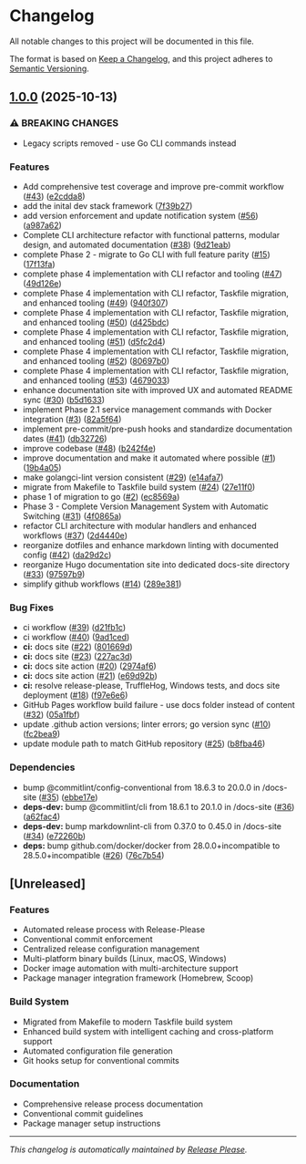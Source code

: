 # Changelog

All notable changes to this project will be documented in this file.

The format is based on [Keep a Changelog](https://keepachangelog.com/en/1.0.0/),
and this project adheres to [Semantic Versioning](https://semver.org/spec/v2.0.0.html).

## [1.0.0](https://github.com/isaacgarza/dev-stack/compare/dev-stack-v0.1.0...dev-stack-v1.0.0) (2025-10-13)


### ⚠ BREAKING CHANGES

* Legacy scripts removed - use Go CLI commands instead

### Features

* Add comprehensive test coverage and improve pre-commit workflow ([#43](https://github.com/isaacgarza/dev-stack/issues/43)) ([e2cdda8](https://github.com/isaacgarza/dev-stack/commit/e2cdda8049dbcbdad15d22f8a830fbc2efaaff67))
* add the inital dev stack framework ([7f39b27](https://github.com/isaacgarza/dev-stack/commit/7f39b271c3b828b301841d1dcdc1b733e44cc3f3))
* add version enforcement and update notification system ([#56](https://github.com/isaacgarza/dev-stack/issues/56)) ([a987a62](https://github.com/isaacgarza/dev-stack/commit/a987a62de36991337bbc4f6c0e4a19aa0072c32e))
* Complete CLI architecture refactor with functional patterns, modular design, and automated documentation ([#38](https://github.com/isaacgarza/dev-stack/issues/38)) ([9d21eab](https://github.com/isaacgarza/dev-stack/commit/9d21eab7eaa9f78e9cf3cbc99fecedbe3d09da12))
* complete Phase 2 - migrate to Go CLI with full feature parity ([#15](https://github.com/isaacgarza/dev-stack/issues/15)) ([17f13fa](https://github.com/isaacgarza/dev-stack/commit/17f13fa88b16c747c61a78ea739af50776d8681e))
* complete phase 4 implementation with CLI refactor and tooling ([#47](https://github.com/isaacgarza/dev-stack/issues/47)) ([49d126e](https://github.com/isaacgarza/dev-stack/commit/49d126e02964fa9f91b6a36215dee9c06a6ff384))
* complete Phase 4 implementation with CLI refactor, Taskfile migration, and enhanced tooling ([#49](https://github.com/isaacgarza/dev-stack/issues/49)) ([940f307](https://github.com/isaacgarza/dev-stack/commit/940f307abfb81b7db505c424fbe8f0c34f9b8fad))
* complete Phase 4 implementation with CLI refactor, Taskfile migration, and enhanced tooling ([#50](https://github.com/isaacgarza/dev-stack/issues/50)) ([d425bdc](https://github.com/isaacgarza/dev-stack/commit/d425bdc840cd1e1b522e9881409574d43046cd3d))
* complete Phase 4 implementation with CLI refactor, Taskfile migration, and enhanced tooling ([#51](https://github.com/isaacgarza/dev-stack/issues/51)) ([d5fc2d4](https://github.com/isaacgarza/dev-stack/commit/d5fc2d4d71cb752a16e7aaa99dd1f8a2fe40e78a))
* complete Phase 4 implementation with CLI refactor, Taskfile migration, and enhanced tooling ([#52](https://github.com/isaacgarza/dev-stack/issues/52)) ([80697b0](https://github.com/isaacgarza/dev-stack/commit/80697b04a8f5b2dfb6776ae81aaab262f73d89ec))
* complete Phase 4 implementation with CLI refactor, Taskfile migration, and enhanced tooling ([#53](https://github.com/isaacgarza/dev-stack/issues/53)) ([4679033](https://github.com/isaacgarza/dev-stack/commit/4679033f5a65ba341e8f63803a076c545e1bc4bf))
* enhance documentation site with improved UX and automated README sync ([#30](https://github.com/isaacgarza/dev-stack/issues/30)) ([b5d1633](https://github.com/isaacgarza/dev-stack/commit/b5d16332d87f7e350957f5893692c84ab2fa14ff))
* implement Phase 2.1 service management commands with Docker integration ([#3](https://github.com/isaacgarza/dev-stack/issues/3)) ([82a5f64](https://github.com/isaacgarza/dev-stack/commit/82a5f64569f361aada815df5845f6a47ddd11fa7))
* implement pre-commit/pre-push hooks and standardize documentation dates ([#41](https://github.com/isaacgarza/dev-stack/issues/41)) ([db32726](https://github.com/isaacgarza/dev-stack/commit/db32726fe0fe782cddc6d86ed606a2a109f6aa02))
* improve codebase ([#48](https://github.com/isaacgarza/dev-stack/issues/48)) ([b242f4e](https://github.com/isaacgarza/dev-stack/commit/b242f4e37616a600890c0bf800bbe5d25b97e1d0))
* improve documentation and make it automated where possible ([#1](https://github.com/isaacgarza/dev-stack/issues/1)) ([19b4a05](https://github.com/isaacgarza/dev-stack/commit/19b4a05a2bd4c4ec5de91b02522ec077c7c666c0))
* make golangci-lint version consistent ([#29](https://github.com/isaacgarza/dev-stack/issues/29)) ([e14afa7](https://github.com/isaacgarza/dev-stack/commit/e14afa70bb6c922d58354b06a4e2d8356be259d6))
* migrate from Makefile to Taskfile build system ([#24](https://github.com/isaacgarza/dev-stack/issues/24)) ([27e11f0](https://github.com/isaacgarza/dev-stack/commit/27e11f0102579accef7971aab1dc4beb81251254))
* phase 1 of migration to go ([#2](https://github.com/isaacgarza/dev-stack/issues/2)) ([ec8569a](https://github.com/isaacgarza/dev-stack/commit/ec8569abb61a28c7e7324108932673be1e815928))
* Phase 3 - Complete Version Management System with Automatic Switching ([#31](https://github.com/isaacgarza/dev-stack/issues/31)) ([4f0865a](https://github.com/isaacgarza/dev-stack/commit/4f0865ad3d2358a90f06df198beeb72b2429d879))
* refactor CLI architecture with modular handlers and enhanced workflows ([#37](https://github.com/isaacgarza/dev-stack/issues/37)) ([2d4440e](https://github.com/isaacgarza/dev-stack/commit/2d4440e26aeb9178abdeb64427130cf00bb126ff))
* reorganize dotfiles and enhance markdown linting with documented config ([#42](https://github.com/isaacgarza/dev-stack/issues/42)) ([da29d2c](https://github.com/isaacgarza/dev-stack/commit/da29d2c4f35265c8ec34796bc06fbdf1595665e5))
* reorganize Hugo documentation site into dedicated docs-site directory ([#33](https://github.com/isaacgarza/dev-stack/issues/33)) ([97597b9](https://github.com/isaacgarza/dev-stack/commit/97597b95a735f94d13b99f08fe0d18a6ee4dddf4))
* simplify github workflows ([#14](https://github.com/isaacgarza/dev-stack/issues/14)) ([289e381](https://github.com/isaacgarza/dev-stack/commit/289e38134288c753ade3c179dc372a62e7e22d09))


### Bug Fixes

* ci workflow ([#39](https://github.com/isaacgarza/dev-stack/issues/39)) ([d21fb1c](https://github.com/isaacgarza/dev-stack/commit/d21fb1c8026dd3b8d4b990c607edf55269c04b86))
* ci workflow ([#40](https://github.com/isaacgarza/dev-stack/issues/40)) ([9ad1ced](https://github.com/isaacgarza/dev-stack/commit/9ad1ced8f332a60f0352bc946a5e4e28432a3018))
* **ci:** docs site ([#22](https://github.com/isaacgarza/dev-stack/issues/22)) ([801669d](https://github.com/isaacgarza/dev-stack/commit/801669d0cc019644ea0f335dc55cbe301dd21aa4))
* **ci:** docs site ([#23](https://github.com/isaacgarza/dev-stack/issues/23)) ([227ac3d](https://github.com/isaacgarza/dev-stack/commit/227ac3d7c4fff90de419d59cf609c68a54625d57))
* **ci:** docs site action ([#20](https://github.com/isaacgarza/dev-stack/issues/20)) ([2974af6](https://github.com/isaacgarza/dev-stack/commit/2974af67a62e828933f039073406a414a10abc4f))
* **ci:** docs site action ([#21](https://github.com/isaacgarza/dev-stack/issues/21)) ([e69d92b](https://github.com/isaacgarza/dev-stack/commit/e69d92b05055228889b6f00c323854fb8afcb975))
* **ci:** resolve release-please, TruffleHog, Windows tests, and docs site deployment ([#18](https://github.com/isaacgarza/dev-stack/issues/18)) ([f97e6e6](https://github.com/isaacgarza/dev-stack/commit/f97e6e64c778a06b80cd4c8779ef8f2a3b14bb40))
* GitHub Pages workflow build failure - use docs folder instead of content ([#32](https://github.com/isaacgarza/dev-stack/issues/32)) ([05a1fbf](https://github.com/isaacgarza/dev-stack/commit/05a1fbfa61b5c2a9f913a44156f42ed62751bab5))
* update .github action versions; linter errors; go version sync ([#10](https://github.com/isaacgarza/dev-stack/issues/10)) ([fc2bea9](https://github.com/isaacgarza/dev-stack/commit/fc2bea96495ef265800342c57eec92ec4c931965))
* update module path to match GitHub repository ([#25](https://github.com/isaacgarza/dev-stack/issues/25)) ([b8fba46](https://github.com/isaacgarza/dev-stack/commit/b8fba46efda12040f0f5670f4f300f381f2f0ad2))


### Dependencies

* bump @commitlint/config-conventional from 18.6.3 to 20.0.0 in /docs-site ([#35](https://github.com/isaacgarza/dev-stack/issues/35)) ([ebbe17e](https://github.com/isaacgarza/dev-stack/commit/ebbe17e14ed52fb0ed5b35d58895a07b0ab30b24))
* **deps-dev:** bump @commitlint/cli from 18.6.1 to 20.1.0 in /docs-site ([#36](https://github.com/isaacgarza/dev-stack/issues/36)) ([a62fac4](https://github.com/isaacgarza/dev-stack/commit/a62fac43452ee998e3cfdfd6e02168ee27d9fffd))
* **deps-dev:** bump markdownlint-cli from 0.37.0 to 0.45.0 in /docs-site ([#34](https://github.com/isaacgarza/dev-stack/issues/34)) ([e72260b](https://github.com/isaacgarza/dev-stack/commit/e72260b0614f1ea2e5ee2dc02c4bd3798f4817cc))
* **deps:** bump github.com/docker/docker from 28.0.0+incompatible to 28.5.0+incompatible ([#26](https://github.com/isaacgarza/dev-stack/issues/26)) ([76c7b54](https://github.com/isaacgarza/dev-stack/commit/76c7b54f36cd10acce853206ef26070efba1d07c))

## [Unreleased]

### Features
- Automated release process with Release-Please
- Conventional commit enforcement
- Centralized release configuration management
- Multi-platform binary builds (Linux, macOS, Windows)
- Docker image automation with multi-architecture support
- Package manager integration framework (Homebrew, Scoop)

### Build System
- Migrated from Makefile to modern Taskfile build system
- Enhanced build system with intelligent caching and cross-platform support
- Automated configuration file generation
- Git hooks setup for conventional commits

### Documentation
- Comprehensive release process documentation
- Conventional commit guidelines
- Package manager setup instructions

---

*This changelog is automatically maintained by [Release Please](https://github.com/googleapis/release-please).*
